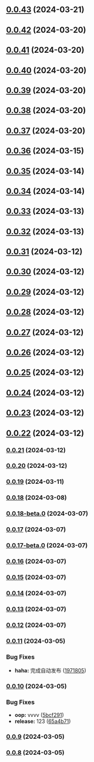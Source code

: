

## [0.0.43](https://github.com/like0413/electron-vite-vue/compare/v0.0.42...v0.0.43) (2024-03-21)

## [0.0.42](https://github.com/like0413/electron-vite-vue/compare/v0.0.41...v0.0.42) (2024-03-20)

## [0.0.41](https://github.com/like0413/electron-vite-vue/compare/v0.0.40...v0.0.41) (2024-03-20)

## [0.0.40](https://github.com/like0413/electron-vite-vue/compare/v0.0.39...v0.0.40) (2024-03-20)

## [0.0.39](https://github.com/like0413/electron-vite-vue/compare/v0.0.38...v0.0.39) (2024-03-20)

## [0.0.38](https://github.com/like0413/electron-vite-vue/compare/v0.0.37...v0.0.38) (2024-03-20)

## [0.0.37](https://github.com/like0413/electron-vite-vue/compare/v0.0.36...v0.0.37) (2024-03-20)

## [0.0.36](https://github.com/like0413/electron-vite-vue/compare/v0.0.35...v0.0.36) (2024-03-15)

## [0.0.35](https://github.com/like0413/electron-vite-vue/compare/v0.0.34...v0.0.35) (2024-03-14)

## [0.0.34](https://github.com/like0413/electron-vite-vue/compare/v0.0.33...v0.0.34) (2024-03-14)

## [0.0.33](https://github.com/like0413/electron-vite-vue/compare/v0.0.32...v0.0.33) (2024-03-13)

## [0.0.32](https://github.com/like0413/electron-vite-vue/compare/v0.0.31...v0.0.32) (2024-03-13)

## [0.0.31](https://github.com/like0413/electron-vite-vue/compare/v0.0.30...v0.0.31) (2024-03-12)

## [0.0.30](https://github.com/like0413/electron-vite-vue/compare/v0.0.29...v0.0.30) (2024-03-12)

## [0.0.29](https://github.com/like0413/electron-vite-vue/compare/v0.0.28...v0.0.29) (2024-03-12)

## [0.0.28](https://github.com/like0413/electron-vite-vue/compare/v0.0.27...v0.0.28) (2024-03-12)

## [0.0.27](https://github.com/like0413/electron-vite-vue/compare/v0.0.26...v0.0.27) (2024-03-12)

## [0.0.26](https://github.com/like0413/electron-vite-vue/compare/v0.0.25...v0.0.26) (2024-03-12)

## [0.0.25](https://github.com/like0413/electron-vite-vue/compare/v0.0.23...v0.0.25) (2024-03-12)

## [0.0.24](https://github.com/like0413/electron-vite-vue/compare/v0.0.23...v0.0.24) (2024-03-12)

## [0.0.23](https://github.com/like0413/electron-vite-vue/compare/v0.0.22...v0.0.23) (2024-03-12)

## [0.0.22](https://github.com/like0413/electron-vite-vue/compare/v0.0.21...v0.0.22) (2024-03-12)

### [0.0.21](https://github.com/like0413/electron-vite-vue/compare/v0.0.20...v0.0.21) (2024-03-12)

### [0.0.20](https://github.com/like0413/electron-vite-vue/compare/v0.0.19...v0.0.20) (2024-03-12)

### [0.0.19](https://github.com/like0413/electron-vite-vue/compare/v0.0.18...v0.0.19) (2024-03-11)

### [0.0.18](https://github.com/like0413/electron-vite-vue/compare/v0.0.18-beta.0...v0.0.18) (2024-03-08)

### [0.0.18-beta.0](https://github.com/like0413/electron-vite-vue/compare/v0.0.17...v0.0.18-beta.0) (2024-03-07)

### [0.0.17](https://github.com/like0413/electron-vite-vue/compare/v0.0.17-beta.0...v0.0.17) (2024-03-07)

### [0.0.17-beta.0](https://github.com/like0413/electron-vite-vue/compare/v0.0.16...v0.0.17-beta.0) (2024-03-07)

### [0.0.16](https://github.com/like0413/electron-vite-vue/compare/v0.0.15...v0.0.16) (2024-03-07)

### [0.0.15](https://github.com/like0413/electron-vite-vue/compare/v0.0.14...v0.0.15) (2024-03-07)

### [0.0.14](https://github.com/like0413/electron-vite-vue/compare/v0.0.13...v0.0.14) (2024-03-07)

### [0.0.13](https://github.com/like0413/electron-vite-vue/compare/v0.0.12...v0.0.13) (2024-03-07)

### [0.0.12](https://github.com/like0413/electron-vite-vue/compare/v0.0.11...v0.0.12) (2024-03-07)

### [0.0.11](https://github.com/like0413/electron-vite-vue/compare/v0.0.10...v0.0.11) (2024-03-05)


### Bug Fixes

* **haha:** 完成自动发布 ([1971805](https://github.com/like0413/electron-vite-vue/commit/19718052d4cf13f5dda8a3403b978134c3e08e09))

### [0.0.10](https://github.com/like0413/electron-vite-vue/compare/v0.0.9...v0.0.10) (2024-03-05)


### Bug Fixes

* **oop:** vvvv ([5bcf291](https://github.com/like0413/electron-vite-vue/commit/5bcf291cb55a4523d0089a27123793f9d21bf969))
* **release:** 123 ([65a4b71](https://github.com/like0413/electron-vite-vue/commit/65a4b718dfb808b99d9684505254651511b301f6))

### [0.0.9](https://github.com/like0413/electron-vite-vue/compare/v0.0.8...v0.0.9) (2024-03-05)

### [0.0.8](https://github.com/like0413/electron-vite-vue/compare/v0.0.7...v0.0.8) (2024-03-05)
